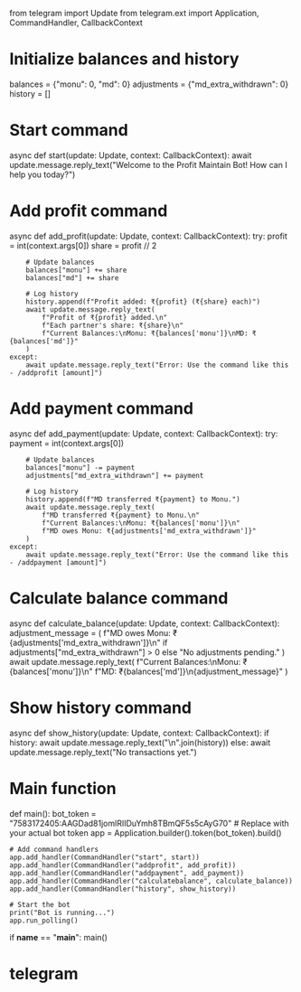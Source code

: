 from telegram import Update
from telegram.ext import Application, CommandHandler, CallbackContext

# Initialize balances and history
balances = {"monu": 0, "md": 0}
adjustments = {"md_extra_withdrawn": 0}
history = []

# Start command
async def start(update: Update, context: CallbackContext):
    await update.message.reply_text("Welcome to the Profit Maintain Bot! How can I help you today?")

# Add profit command
async def add_profit(update: Update, context: CallbackContext):
    try:
        profit = int(context.args[0])
        share = profit // 2

        # Update balances
        balances["monu"] += share
        balances["md"] += share

        # Log history
        history.append(f"Profit added: ₹{profit} (₹{share} each)")
        await update.message.reply_text(
            f"Profit of ₹{profit} added.\n"
            f"Each partner's share: ₹{share}\n"
            f"Current Balances:\nMonu: ₹{balances['monu']}\nMD: ₹{balances['md']}"
        )
    except:
        await update.message.reply_text("Error: Use the command like this - /addprofit [amount]")

# Add payment command
async def add_payment(update: Update, context: CallbackContext):
    try:
        payment = int(context.args[0])

        # Update balances
        balances["monu"] -= payment
        adjustments["md_extra_withdrawn"] += payment

        # Log history
        history.append(f"MD transferred ₹{payment} to Monu.")
        await update.message.reply_text(
            f"MD transferred ₹{payment} to Monu.\n"
            f"Current Balances:\nMonu: ₹{balances['monu']}\n"
            f"MD owes Monu: ₹{adjustments['md_extra_withdrawn']}"
        )
    except:
        await update.message.reply_text("Error: Use the command like this - /addpayment [amount]")

# Calculate balance command
async def calculate_balance(update: Update, context: CallbackContext):
    adjustment_message = (
        f"MD owes Monu: ₹{adjustments['md_extra_withdrawn']}\n"
        if adjustments["md_extra_withdrawn"] > 0 else "No adjustments pending."
    )
    await update.message.reply_text(
        f"Current Balances:\nMonu: ₹{balances['monu']}\n"
        f"MD: ₹{balances['md']}\n{adjustment_message}"
    )

# Show history command
async def show_history(update: Update, context: CallbackContext):
    if history:
        await update.message.reply_text("\n".join(history))
    else:
        await update.message.reply_text("No transactions yet.")

# Main function
def main():
    bot_token = "7583172405:AAGDad81jomlRIIDuYmh8TBmQF5s5cAyG70"  # Replace with your actual bot token
    app = Application.builder().token(bot_token).build()

    # Add command handlers
    app.add_handler(CommandHandler("start", start))
    app.add_handler(CommandHandler("addprofit", add_profit))
    app.add_handler(CommandHandler("addpayment", add_payment))
    app.add_handler(CommandHandler("calculatebalance", calculate_balance))
    app.add_handler(CommandHandler("history", show_history))

    # Start the bot
    print("Bot is running...")
    app.run_polling()

if __name__ == "__main__":
    main()

# telegram
